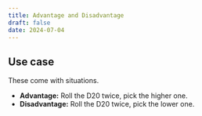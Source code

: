 ```yaml
---
title: Advantage and Disadvantage
draft: false
date: 2024-07-04
---
```


  
## Use case
These come with situations.  
- **Advantage:** Roll the D20 twice, pick the higher one. 
- **Disadvantage:** Roll the D20 twice, pick the lower one. 






